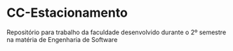 # CC-Estacionamento
Repositório para trabalho da faculdade desenvolvido durante o 2º semestre na matéria de Engenharia de Software
